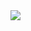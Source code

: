 <a href="https://github.com/nehapatil0411/HTML-EXAM-/blob/main/EXAM-1%20HTML/exam1.html">
<img src="EXAM-1 HTML/output.png"></a>
